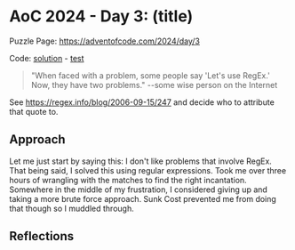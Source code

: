 # AoC 2024 - Day 3: (title)

Puzzle Page: https://adventofcode.com/2024/day/3

Code: [solution](Day03.kt) - [test](../../../../../../test/kotlin/lacar/junilu/aoc2024/day03/Day03Test.kt)

> "When faced with a problem, some people say 'Let's use RegEx.' Now, they have two problems." --some wise person on the Internet

See https://regex.info/blog/2006-09-15/247 and decide who to attribute that quote to.

## Approach

Let me just start by saying this: I don't like problems that involve RegEx. That being said, I solved this using regular expressions. Took me over three hours of wrangling with the matches to find the right incantation. Somewhere in the middle of my frustration, I considered giving up and taking a more brute force approach. Sunk Cost prevented me from doing that though so I muddled through.

## Reflections
